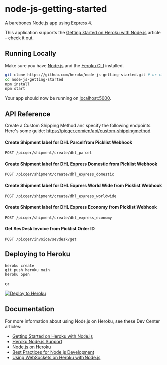 # node-js-getting-started

A barebones Node.js app using [Express 4](http://expressjs.com/).

This application supports the [Getting Started on Heroku with Node.js](https://devcenter.heroku.com/articles/getting-started-with-nodejs) article - check it out.

## Running Locally

Make sure you have [Node.js](http://nodejs.org/) and the [Heroku CLI](https://cli.heroku.com/) installed.

```sh
git clone https://github.com/heroku/node-js-getting-started.git # or clone your own fork
cd node-js-getting-started
npm install
npm start
```

Your app should now be running on [localhost:5000](http://localhost:5000/).


## API Reference
Create a Custom Shipping Method and specify the following endpoints. Here's some guide: https://picqer.com/en/api/custom-shippingmethod

#### Create Shipment label for DHL Parcel from Picklist Webhook

```http
POST /picqer/shipment/create/dhl_parcel
```

#### Create Shipment label for DHL Express Domestic from Picklist Webhook

```http
POST /picqer/shipment/create/dhl_express_domestic
```

#### Create Shipment label for DHL Express World Wide from Picklist Webhook

```http
POST /picqer/shipment/create/dhl_express_worldwide
```

#### Create Shipment label for DHL Express Economy from Picklist Webhook

```http
POST /picqer/shipment/create/dhl_express_economy
```

#### Get SevDesk Invoice from Picklist Order ID

```http
POST /picqer/invoice/sevdesk/get
```
## Deploying to Heroku

```
heroku create
git push heroku main
heroku open
```
or

[![Deploy to Heroku](https://www.herokucdn.com/deploy/button.svg)](https://heroku.com/deploy)

## Documentation

For more information about using Node.js on Heroku, see these Dev Center articles:

- [Getting Started on Heroku with Node.js](https://devcenter.heroku.com/articles/getting-started-with-nodejs)
- [Heroku Node.js Support](https://devcenter.heroku.com/articles/nodejs-support)
- [Node.js on Heroku](https://devcenter.heroku.com/categories/nodejs)
- [Best Practices for Node.js Development](https://devcenter.heroku.com/articles/node-best-practices)
- [Using WebSockets on Heroku with Node.js](https://devcenter.heroku.com/articles/node-websockets)
